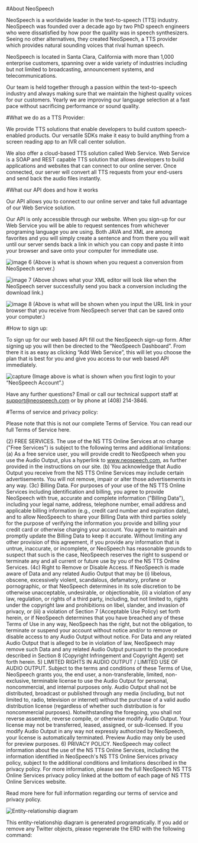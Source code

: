 #About NeoSpeech

NeoSpeech is a worldwide leader in the text-to-speech (TTS) industry. NeoSpeech was founded over a decade ago by two PhD speech engineers who were dissatisfied by how poor the quality was in speech synthesizers. Seeing no other alternatives, they created NeoSpeech, a TTS provider which provides natural sounding voices that rival human speech.


NeoSpeech is located in Santa Clara, California with more than 1,000 enterprise customers, spanning over a wide variety of industries including but not limited to broadcasting, announcement systems, and telecommunications.


Our team is held together through a passion within the text-to-speech industry and always making sure that we maintain the highest quality voices for our customers. Yearly we are improving our language selection at a fast pace without sacrificing performance or sound quality.

#What we do as a TTS Provider:

We provide TTS solutions that enable developers to build custom speech-enabled products. Our versatile SDKs make it easy to build anything from a screen reading app to an IVR call center solution.


We also offer a cloud-based TTS solution called Web Service. Web Service is a SOAP and REST capable TTS solution that allows developers to build applications and websites that can connect to our online server. Once connected, our server will convert all TTS requests from your end-users and send back the audio files instantly.

#What our API does and how it works

Our API allows you to connect to our online server and take full advantage of our Web Service solution.

Our API is only accessible through our website. When you sign-up for our Web Service you will be able to request sentences from whichever programing language you are using. Both JAVA and XML are among favorites and you will simply create a sentence and from there you will wait until our server sends back a link in which you can copy and paste it into your browser and save onto your computer for immediate use.  

![image 6](https://cloud.githubusercontent.com/assets/23058919/19695386/e2c8b0b6-9a97-11e6-8103-ba5314f21d3c.png)
(Above is what is shown when you request a conversion from NeoSpeech server.)

![image 7](https://cloud.githubusercontent.com/assets/23058919/19695390/e58b2acc-9a97-11e6-90ee-a8aaae2dfcfb.png)
(Above shows what your XML editor will look like when the NeoSpeech server successfully send you back a conversion including the download link.)

![image 8](https://cloud.githubusercontent.com/assets/23058919/19695411/04a4dd36-9a98-11e6-8cd3-b476683f0ee5.png)
(Above is what will be shown when you input the URL link in your browser that you receive from NeoSpeech server that can be saved onto your computer.)

#How to sign up:

To sign up for our web based API fill out the NeoSpeech sign-up form. After signing up you will then be directed to the “NeoSpeech Dashboard”. From there it is as easy as clicking “Add Web Service”, this will let you choose the plan that is best for you and give you access to our web based API immediately.

![capture](https://cloud.githubusercontent.com/assets/23058919/19695427/15a9be8a-9a98-11e6-8e47-fbfd1148e964.PNG)
(Image above is what is shown when you first login to your “NeoSpeech Account”.)

Have any further questions? Email or call our technical support staff at support@neospeech.com or by phone at (408) 214-3846.

#Terms of service and privacy policy: 

Please note that this is not our complete Terms of Service. You can read our full Terms of Service here.

(2) FREE SERVICES. The use of the NS TTS Online Services at no charge ("Free Services") is subject to the following terms and additional limitations:
(a) As a free service user, you will provide credit to NeoSpeech when you use the Audio Output, plus a hyperlink to www.neospeech.com, as further provided in the instructions on our site.
(b) You acknowledge that Audio Output you receive from the NS TTS Online Services may include certain advertisements. You will not remove, impair or alter those advertisements in any way.
(3c) Billing Data. For purposes of your use of the NS TTS Online Services including identification and billing, you agree to provide NeoSpeech with true, accurate and complete information ("Billing Data"), including your legal name, address, telephone number, email address and applicable billing information (e.g., credit card number and expiration date), and to allow NeoSpeech to share your Billing Data with third parties solely for the purpose of verifying the information you provide and billing your credit card or otherwise charging your account. You agree to maintain and promptly update the Billing Data to keep it accurate. Without limiting any other provision of this agreement, if you provide any information that is untrue, inaccurate, or incomplete, or NeoSpeech has reasonable grounds to suspect that such is the case, NeoSpeech reserves the right to suspend or terminate any and all current or future use by you of the NS TTS Online Services.
(4c) Right to Remove or Disable Access. If NeoSpeech is made aware of Data and any related Audio Output that may be (i) libelous, obscene, excessively violent, scandalous, defamatory, profane or pornographic, or that NeoSpeech determines in its sole discretion to be otherwise unacceptable, undesirable, or objectionable, (ii) a violation of any law, regulation, or rights of a third party, including, but not limited to, rights under the copyright law and prohibitions on libel, slander, and invasion of privacy, or (iii) a violation of Section 7 (Acceptable Use Policy) set forth herein, or if NeoSpeech determines that you have breached any of these Terms of Use in any way, NeoSpeech has the right, but not the obligation, to terminate or suspend your account without notice and/or to remove or disable access to any Audio Output without notice. For Data and any related Audio Output that is alleged to be in violation of law, NeoSpeech may remove such Data and any related Audio Output pursuant to the procedure described in Section 8 (Copyright Infringement and Copyright Agent) set forth herein.
5) LIMITED RIGHTS IN AUDIO OUTPUT / LIMITED USE OF AUDIO OUTPUT. Subject to the terms and conditions of these Terms of Use, NeoSpeech grants you, the end user, a non-transferable, limited, non-exclusive, terminable license to use the Audio Output for personal, noncommercial, and internal purposes only. Audio Output shall not be distributed, broadcast or published through any media (including, but not limited to, radio, television or internet) without the purchase of a valid audio distribution license (regardless of whether such distribution is for noncommercial purposes). Notwithstanding the foregoing, you shall not reverse assemble, reverse compile, or otherwise modify Audio Output. Your license may not be transferred, leased, assigned, or sub-licensed. If you modify Audio Output in any way not expressly authorized by NeoSpeech, your license is automatically terminated. Preview Audio may only be used for preview purposes.
6) PRIVACY POLICY. NeoSpeech may collect information about the use of the NS TTS Online Services, including the information identified in NeoSpeech's NS TTS Online Services privacy policy, subject to the additional conditions and limitations described in the privacy policy. For more information, please see the full NeoSpeech NS TTS Online Services privacy policy linked at the bottom of each page of NS TTS Online Services website.

Read more here for full information regarding our terms of service and privacy policy.

![Entity-relationship diagram][erd]

[erd]: https://cdn.rawgit.com/sferik/twitter/master/etc/erd.svg "Entity-relationship diagram"

This entity-relationship diagram is generated programatically. If you add or
remove any Twitter objects, please regenerate the ERD with the following
command:
